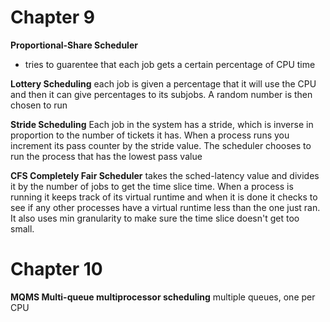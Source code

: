 # Chapter 9
**Proportional-Share Scheduler**
- tries to guarentee that each job gets a certain percentage of CPU time

**Lottery Scheduling**
each job is given a percentage that it will use the CPU and then it can give percentages to its subjobs. A random number is then chosen to run

**Stride Scheduling**
Each job in the system has a stride, which is inverse in proportion to the number of tickets it has. When a process runs you increment its pass counter by the stride value. The scheduler chooses to run the process that has the lowest pass value

**CFS Completely Fair Scheduler**
takes the sched-latency value and divides it by the number of jobs to get the time slice time. When a process is running it keeps track of its virtual runtime and when it is done it checks to see if any other processes have a virtual runtime less than the one just ran. It also uses min granularity to make sure the time slice doesn't get too small.

# Chapter 10
**MQMS Multi-queue multiprocessor scheduling**
multiple queues, one per CPU
